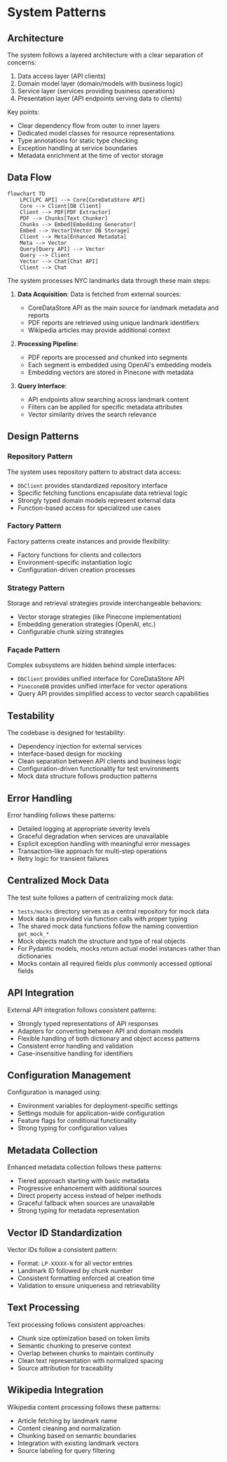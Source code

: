 # System Patterns

## Architecture

The system follows a layered architecture with a clear separation of concerns:

1. Data access layer (API clients)
1. Domain model layer (domain/models with business logic)
1. Service layer (services providing business operations)
1. Presentation layer (API endpoints serving data to clients)

Key points:

- Clear dependency flow from outer to inner layers
- Dedicated model classes for resource representations
- Type annotations for static type checking
- Exception handling at service boundaries
- Metadata enrichment at the time of vector storage

## Data Flow

```mermaid
flowchart TD
    LPC[LPC API] --> Core[CoreDataStore API]
    Core --> Client[DB Client]
    Client --> PDF[PDF Extractor]
    PDF --> Chunks[Text Chunker]
    Chunks --> Embed[Embedding Generator]
    Embed --> Vector[Vector DB Storage]
    Client --> Meta[Enhanced Metadata]
    Meta --> Vector
    Query[Query API] --> Vector
    Query --> Client
    Vector --> Chat[Chat API]
    Client --> Chat
```

The system processes NYC landmarks data through these main steps:

1. **Data Acquisition**: Data is fetched from external sources:

   - CoreDataStore API as the main source for landmark metadata and reports
   - PDF reports are retrieved using unique landmark identifiers
   - Wikipedia articles may provide additional context

1. **Processing Pipeline**:

   - PDF reports are processed and chunked into segments
   - Each segment is embedded using OpenAI's embedding models
   - Embedding vectors are stored in Pinecone with metadata

1. **Query Interface**:

   - API endpoints allow searching across landmark content
   - Filters can be applied for specific metadata attributes
   - Vector similarity drives the search relevance

## Design Patterns

### Repository Pattern

The system uses repository pattern to abstract data access:

- `DbClient` provides standardized repository interface
- Specific fetching functions encapsulate data retrieval logic
- Strongly typed domain models represent external data
- Function-based access for specialized use cases

### Factory Pattern

Factory patterns create instances and provide flexibility:

- Factory functions for clients and collectors
- Environment-specific instantiation logic
- Configuration-driven creation processes

### Strategy Pattern

Storage and retrieval strategies provide interchangeable behaviors:

- Vector storage strategies (like Pinecone implementation)
- Embedding generation strategies (OpenAI, etc.)
- Configurable chunk sizing strategies

### Façade Pattern

Complex subsystems are hidden behind simple interfaces:

- `DbClient` provides unified interface for CoreDataStore API
- `PineconeDB` provides unified interface for vector operations
- Query API provides simplified access to vector search capabilities

## Testability

The codebase is designed for testability:

- Dependency injection for external services
- Interface-based design for mocking
- Clean separation between API clients and business logic
- Configuration-driven functionality for test environments
- Mock data structure follows production patterns

## Error Handling

Error handling follows these patterns:

- Detailed logging at appropriate severity levels
- Graceful degradation when services are unavailable
- Explicit exception handling with meaningful error messages
- Transaction-like approach for multi-step operations
- Retry logic for transient failures

## Centralized Mock Data

The test suite follows a pattern of centralizing mock data:

- `tests/mocks` directory serves as a central repository for mock data
- Mock data is provided via function calls with proper typing
- The shared mock data functions follow the naming convention `get_mock_*`
- Mock objects match the structure and type of real objects
- For Pydantic models, mocks return actual model instances rather than dictionaries
- Mocks contain all required fields plus commonly accessed optional fields

## API Integration

External API integration follows consistent patterns:

- Strongly typed representations of API responses
- Adapters for converting between API and domain models
- Flexible handling of both dictionary and object access patterns
- Consistent error handling and validation
- Case-insensitive handling for identifiers

## Configuration Management

Configuration is managed using:

- Environment variables for deployment-specific settings
- Settings module for application-wide configuration
- Feature flags for conditional functionality
- Strong typing for configuration values

## Metadata Collection

Enhanced metadata collection follows these patterns:

- Tiered approach starting with basic metadata
- Progressive enhancement with additional sources
- Direct property access instead of helper methods
- Graceful fallback when sources are unavailable
- Strong typing for metadata representation

## Vector ID Standardization

Vector IDs follow a consistent pattern:

- Format: `LP-XXXXX-N` for all vector entries
- Landmark ID followed by chunk number
- Consistent formatting enforced at creation time
- Validation to ensure uniqueness and retrievability

## Text Processing

Text processing follows consistent approaches:

- Chunk size optimization based on token limits
- Semantic chunking to preserve context
- Overlap between chunks to maintain continuity
- Clean text representation with normalized spacing
- Source attribution for traceability

## Wikipedia Integration

Wikipedia content processing follows these patterns:

- Article fetching by landmark name
- Content cleaning and normalization
- Chunking based on semantic boundaries
- Integration with existing landmark vectors
- Source labeling for query filtering
